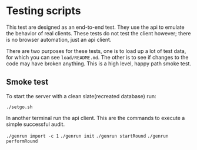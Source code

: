 # Testing scripts
This test are designed as an end-to-end test. They use the api to emulate the
behavior of real clients. These tests do not test the client however; there is
no browser automation, just an api client. 

There are two purposes for these tests, one is to load up a lot of test data, for
which you can see `load/README.md`. The other is to see if changes to the code
may have broken anything. This is a high level, happy path smoke test.

## Smoke test

To start the server with a clean slate(recreated database) run:

`./setgo.sh`

In another terminal run the api client. This are the commands to execute a
simple successful audit.

`./genrun import -c 1`
`./genrun init`
`./genrun startRound`
`./genrun performRound`
